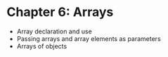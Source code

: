 # Chapter 6: Arrays
  - Array declaration and use
  - Passing arrays and array elements as parameters
  - Arrays of objects
